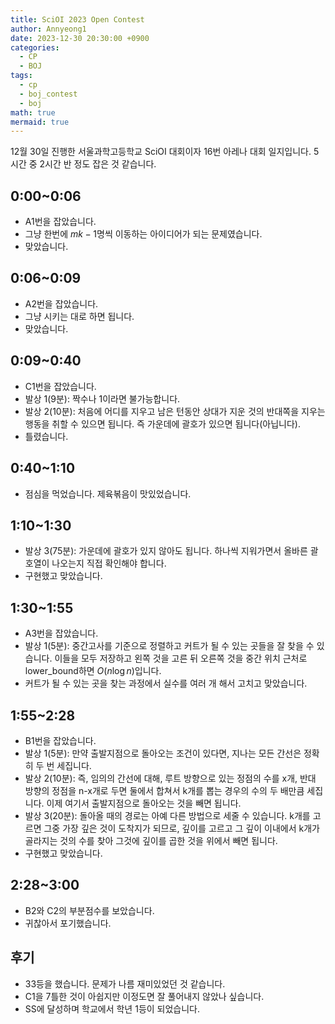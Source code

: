 ```yaml
---
title: SciOI 2023 Open Contest
author: Annyeong1
date: 2023-12-30 20:30:00 +0900
categories:
  - CP
  - BOJ
tags:
  - cp
  - boj_contest
  - boj
math: true
mermaid: true
---
```

12월 30일 진행한 서울과학고등학교 SciOI 대회이자 16번 아레나 대회 일지입니다. 5시간 중 2시간 반 정도 잡은 것 같습니다.

## 0:00~0:06
- A1번을 잡았습니다.
- 그냥 한번에 $mk-1$명씩 이동하는 아이디어가 되는 문제였습니다.
- 맞았습니다.

## 0:06~0:09
- A2번을 잡았습니다.
- 그냥 시키는 대로 하면 됩니다.
- 맞았습니다.

## 0:09~0:40
- C1번을 잡았습니다.
- 발상 1(9분): 짝수나 1이라면 불가능합니다.
- 발상 2(10분): 처음에 어디를 지우고 남은 턴동안 상대가 지운 것의 반대쪽을 지우는 행동을 취할 수 있으면 됩니다. 즉 가운데에 괄호가 있으면 됩니다(아닙니다).
- 틀렸습니다.

## 0:40~1:10
- 점심을 먹었습니다. 제육볶음이 맛있었습니다.

## 1:10~1:30
- 발상 3(75분): 가운데에 괄호가 있지 않아도 됩니다. 하나씩 지워가면서 올바른 괄호열이 나오는지 직접 확인해야 합니다.
- 구현했고 맞았습니다.

## 1:30~1:55
- A3번을 잡았습니다.
- 발상 1(5분): 중간고사를 기준으로 정렬하고 커트가 될 수 있는 곳들을 잘 찾을 수 있습니다. 이들을 모두 저장하고 왼쪽 것을 고른 뒤 오른쪽 것을 중간 위치 근처로 lower_bound하면 $O(n \log n)$입니다.
- 커트가 될 수 있는 곳을 찾는 과정에서 실수를 여러 개 해서 고치고 맞았습니다.

## 1:55~2:28
- B1번을 잡았습니다.
- 발상 1(5분): 만약 출발지점으로 돌아오는 조건이 있다면, 지나는 모든 간선은 정확히 두 번 세집니다. 
- 발상 2(10분): 즉, 임의의 간선에 대해, 루트 방향으로 있는 정점의 수를 x개, 반대 방향의 정점을 n-x개로 두면 둘에서 합쳐서 k개를 뽑는 경우의 수의 두 배만큼 세집니다. 이제 여기서 출발지점으로 돌아오는 것을 빼면 됩니다.
- 발상 3(20분): 돌아올 때의 경로는 아예 다른 방법으로 세줄 수 있습니다. k개를 고르면 그중 가장 깊은 것이 도착지가 되므로, 깊이를 고르고 그 깊이 이내에서 k개가 골라지는 것의 수를 찾아 그것에 깊이를 곱한 것을 위에서 빼면 됩니다.
- 구현했고 맞았습니다.

## 2:28~3:00
- B2와 C2의 부분점수를 보았습니다.
- 귀찮아서 포기했습니다.

## 후기
- 33등을 했습니다. 문제가 나름 재미있었던 것 같습니다.
- C1을 7틀한 것이 아쉽지만 이정도면 잘 풀어내지 않았나 싶습니다.
- SS에 달성하며 학교에서 학년 1등이 되었습니다.
